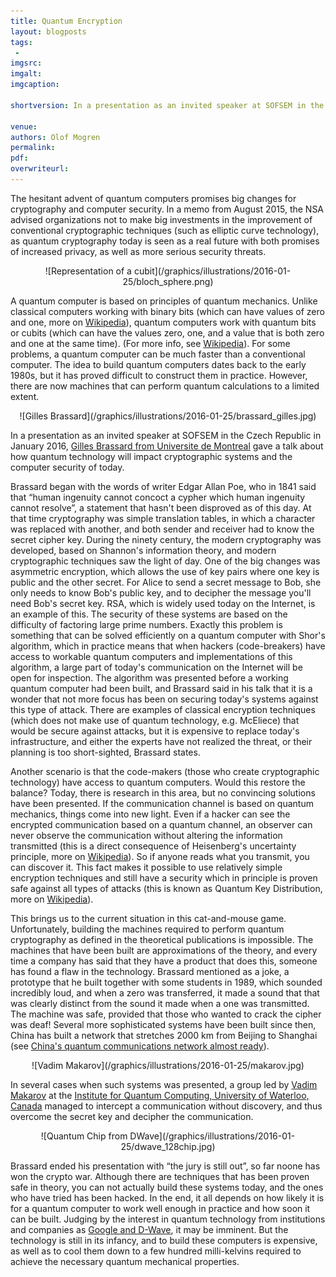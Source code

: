 ```yaml
---
title: Quantum Encryption
layout: blogposts
tags:
 - 
imgsrc: 
imgalt: 
imgcaption: 

shortversion: In a presentation as an invited speaker at SOFSEM in the Czech Republic in January 2016, Gilles Brassard from Universite de Montreal gave a talk about how quantum technology will impact cryptographic systems and the computer security of today.

venue: 
authors: Olof Mogren
permalink:
pdf: 
overwriteurl: 
---
```


The hesitant advent of quantum computers promises big changes for cryptography and computer security. In a memo from August 2015, the NSA advised organizations not to make big investments in the improvement of conventional cryptographic techniques (such as elliptic curve technology), as quantum cryptography today is seen as a real future with both promises of increased privacy, as well as more serious security threats.

<center> ![Representation of a cubit](/graphics/illustrations/2016-01-25/bloch_sphere.png) </center>

A quantum computer is based on principles of quantum mechanics. Unlike classical computers working with binary bits (which can have values of zero and one, more on [Wikipedia](https://en.wikipedia.org/wiki/Bit)), quantum computers work with quantum bits or cubits (which can have the values zero, one, and a value that is both zero and one at the same time).
(For more info, see [Wikipedia](https://en.wikipedia.org/wiki/Quantum_computing)).
For some problems, a quantum computer can be much faster than a conventional computer.
The idea to build quantum computers dates back to the early 1980s, but it has proved difficult to construct them in practice.
However, there are now machines that can perform quantum calculations to a limited extent.

<center> ![Gilles Brassard](/graphics/illustrations/2016-01-25/brassard_gilles.jpg) </center>

In a presentation as an invited speaker at SOFSEM in the Czech Republic in January 2016, [Gilles Brassard from Universite de Montreal](http://www-labs.iro.umontreal.ca/~brassard/web/en/) gave a talk about how quantum technology will impact cryptographic systems and the computer security of today.

Brassard began with the words of writer Edgar Allan Poe, who in 1841 said that &ldquo;human ingenuity cannot concoct a cypher which human ingenuity cannot resolve&rdquo;, a statement that hasn't been disproved as of this day.
At that time cryptography was simple translation tables, in which a character was replaced with another, and both sender and receiver had to know the secret cipher key.
During the ninety century, the modern cryptography was developed, based on Shannon's information theory, and modern cryptographic techniques saw the light of day.
One of the big changes was asymmetric encryption, which allows the use of key pairs where one key is public and the other secret.
For Alice to send a secret message to Bob, she only needs to know Bob's public key, and to decipher the message you'll need Bob's secret key.
RSA, which is widely used today on the Internet, is an example of this.
The security of these systems are based on the difficulty of factoring large prime numbers.
Exactly this problem is something that can be solved efficiently on a quantum computer with Shor's algorithm, which in practice means that when hackers (code-breakers) have access to workable quantum computers and implementations of this algorithm, a large part of today's communication on the Internet will be open for inspection.
The algorithm was presented before a working quantum computer had been built, and Brassard said in his talk that it is a wonder that not more focus has been on securing today's systems against this type of attack.
There are examples of classical encryption techniques (which does not make use of quantum technology, e.g. McEliece) that would be secure against attacks, but it is expensive to replace today's infrastructure, and either the experts have not realized the threat, or their planning is too short-sighted, Brassard states.

Another scenario is that the code-makers (those who create cryptographic technology) have access to quantum computers.
Would this restore the balance?
Today, there is research in this area, but no convincing solutions have been presented.
If the communication channel is based on quantum mechanics, things come into new light.
Even if a hacker can see the encrypted communication based on a quantum channel, an observer can never observe the communication without altering the information transmitted (this is a direct consequence of Heisenberg's uncertainty principle, more on [Wikipedia](https://en.wikipedia.org/wiki/Uncertainty_principle)).
So if anyone reads what you transmit, you can discover it.
This fact makes it possible to use relatively simple encryption techniques and still have a security which in principle is proven safe against all types of attacks (this is known as Quantum Key Distribution, more on [Wikipedia](https://en.wikipedia.org/wiki/Quantum_key_distribution)).

This brings us to the current situation in this cat-and-mouse game.
Unfortunately, building the machines required to perform quantum cryptography as defined in the theoretical publications is impossible.
The machines that have been built are approximations of the theory, and every time a company has said that they have a product that does this, someone has found a flaw in the technology.
Brassard mentioned as a joke, a prototype that he built together with some students in 1989, which sounded incredibly loud, and when a zero was transferred, it made a sound that that was clearly distinct from the sound it made when a one was transmitted.
The machine was safe, provided that those who wanted to crack the cipher was deaf!
Several more sophisticated systems have been built since then, China has built a network that stretches 2000 km from Beijing to Shanghai (see [China's quantum communications network almost ready](http://www.itproportal.com/2015/08/31/chinas-quantum-communications-network-almost-ready/)).

<center> ![Vadim Makarov](/graphics/illustrations/2016-01-25/makarov.jpg) </center>

In several cases when such systems was presented, a group led by [Vadim Makarov](http://www.vad1.com/) at the [Institute for Quantum Computing, University of Waterloo, Canada](https://uwaterloo.ca/institute-for-quantum-computing/) managed to intercept a communication without discovery, and thus overcome the secret key and decipher the communication.

<center> ![Quantum Chip from DWave](/graphics/illustrations/2016-01-25/dwave_128chip.jpg) </center>

Brassard ended his presentation with &ldquo;the jury is still out&rdquo;, so far noone has won the crypto war.
Although there are techniques that has been proven safe in theory, you can not actually build these systems today, and the ones who have tried has been hacked.
In the end, it all depends on how likely it is for a quantum computer to work well enough in practice and how soon it can be built.
Judging by the interest in quantum technology from institutions and companies as [Google and D-Wave](https://www.wired.com/2015/12/for-google-quantum-computing-is-like-learning-to-fly/), it may be imminent.
But the technology is still in its infancy, and to build these computers is expensive, as well as to cool them down to a few hundred milli-kelvins required to achieve the necessary quantum mechanical properties. 

